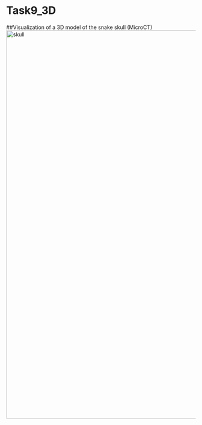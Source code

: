# Task9_3D
##Visualization of a 3D model of the snake skull (MicroCT)<img width="1029" alt="skull" src="https://user-images.githubusercontent.com/23017385/218599709-46577fd0-af2a-47cb-90ca-01bfb52db3ad.png">
